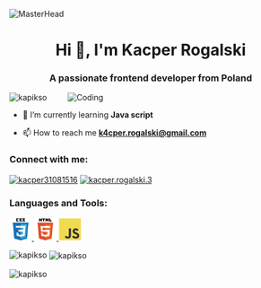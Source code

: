 ![MasterHead](https://www.bacancytechnology.com/blog/wp-content/uploads/2019/05/Top-10-17-5-2019-Banner.jpg)
<h1 align="center">Hi 👋, I'm Kacper Rogalski</h1>
<h3 align="center">A passionate frontend developer from Poland</h3>
<img align="right" alt="Coding" width="400" src="https://media.tenor.com/NOYF3f82b_gAAAAC/programmer.gif">


<p align="left"> <img src="https://komarev.com/ghpvc/?username=kapikso&label=Profile%20views&color=0e75b6&style=flat" alt="kapikso" /> </p>

- 🌱 I’m currently learning **Java script**

- 📫 How to reach me **k4cper.rogalski@gmail.com**

<h3 align="left">Connect with me:</h3>
<p align="left">
<a href="https://twitter.com/kacper31081516" target="blank"><img align="center" src="https://raw.githubusercontent.com/rahuldkjain/github-profile-readme-generator/master/src/images/icons/Social/twitter.svg" alt="kacper31081516" height="30" width="40" /></a>
<a href="https://fb.com/kacper.rogalski.3" target="blank"><img align="center" src="https://raw.githubusercontent.com/rahuldkjain/github-profile-readme-generator/master/src/images/icons/Social/facebook.svg" alt="kacper.rogalski.3" height="30" width="40" /></a>
</p>

<h3 align="left">Languages and Tools:</h3>
<p align="left"> <a href="https://www.w3schools.com/css/" target="_blank" rel="noreferrer"> <img src="https://raw.githubusercontent.com/devicons/devicon/master/icons/css3/css3-original-wordmark.svg" alt="css3" width="40" height="40"/> </a> <a href="https://www.w3.org/html/" target="_blank" rel="noreferrer"> <img src="https://raw.githubusercontent.com/devicons/devicon/master/icons/html5/html5-original-wordmark.svg" alt="html5" width="40" height="40"/> </a> <a href="https://developer.mozilla.org/en-US/docs/Web/JavaScript" target="_blank" rel="noreferrer"> <img src="https://raw.githubusercontent.com/devicons/devicon/master/icons/javascript/javascript-original.svg" alt="javascript" width="40" height="40"/> </a> </p>

<p><img align="left" src="https://github-readme-stats.vercel.app/api/top-langs?username=kapikso&show_icons=true&locale=en&layout=compact" alt="kapikso" /></p>

<p>&nbsp;<img align="center" src="https://github-readme-stats.vercel.app/api?username=kapikso&show_icons=true&locale=en" alt="kapikso" /></p>

<p><img align="center" src="https://github-readme-streak-stats.herokuapp.com/?user=kapikso&" alt="kapikso" /></p>
